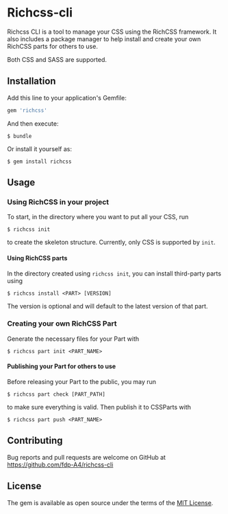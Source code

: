 # Richcss-cli

Richcss CLI is a tool to manage your CSS using the RichCSS framework.
It also includes a package manager to help install and create your own RichCSS parts for others to use.

Both CSS and SASS are supported.

## Installation

Add this line to your application's Gemfile:

```ruby
gem 'richcss'
```

And then execute:

    $ bundle

Or install it yourself as:

    $ gem install richcss


## Usage

### Using RichCSS in your project

To start, in the directory where you want to put all your CSS, run  

    $ richcss init

to create the skeleton structure. Currently, only CSS is supported by `init`.

#### Using RichCSS parts

In the directory created using `richcss init`, you can install third-party parts using

    $ richcss install <PART> [VERSION]

The version is optional and will default to the latest version of that part.

### Creating your own RichCSS Part

Generate the necessary files for your Part with

    $ richcss part init <PART_NAME>

#### Publishing your Part for others to use

Before releasing your Part to the public, you may run

    $ richcss part check [PART_PATH]

to make sure everything is valid. Then publish it to CSSParts with

    $ richcss part push <PART_NAME> 


## Contributing

Bug reports and pull requests are welcome on GitHub at https://github.com/fdp-A4/richcss-cli


## License

The gem is available as open source under the terms of the [MIT License](http://opensource.org/licenses/MIT).

